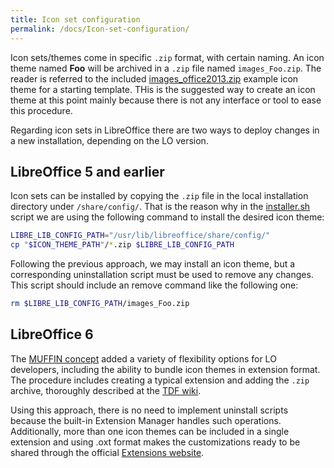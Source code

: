 ```yaml
---
title: Icon set configuration
permalink: /docs/Icon-set-configuration/
---
```


Icon sets/themes come in specific `.zip` format, with certain naming. An icon theme named **Foo** will be archived in a `.zip` file named `images_Foo.zip`. The reader is referred to the included [images_office2013.zip](https://github.com/eellak/gsoc2018-librecust/blob/master/menu_customization/toolbar/icon_theme/images_office2013.zip) example icon theme for a starting template. THis is the suggested way to create an icon theme at this point mainly because there is not any interface or tool to ease this procedure.  

Regarding icon sets in LibreOffice there are two ways to deploy changes in a new installation, depending on the LO version.

## LibreOffice 5 and earlier
Icon sets can be installed by copying the `.zip` file in the local installation directory under `/share/config/`. That is the reason why in the [installer.sh](https://github.com/eellak/gsoc2018-librecust/blob/master/install_script/installer.sh) script we are using the following command to install the desired icon theme:

```bash
LIBRE_LIB_CONFIG_PATH="/usr/lib/libreoffice/share/config/"
cp "$ICON_THEME_PATH"/*.zip $LIBRE_LIB_CONFIG_PATH
``` 
Following the previous approach, we may install an icon theme, but a corresponding uninstallation script must be used to remove any changes. This script should include an remove command like the following one:
```bash
rm $LIBRE_LIB_CONFIG_PATH/images_Foo.zip
```
## LibreOffice 6
The [MUFFIN concept](https://blog.documentfoundation.org/blog/2016/12/21/the-document-foundation-announces-the-muffin-a-new-tasty-user-interface-concept-for-libreoffice/) added a variety of flexibility options for LO developers, including the ability to bundle icon themes in extension format.
The procedure includes creating a typical extension and adding the `.zip` archive, thoroughly described at the [TDF wiki](https://design.blog.documentfoundation.org/2017/10/23/how-to-bundle-icon-themes/).

Using this approach, there is no need to implement uninstall scripts because the built-in Extension Manager handles such operations. Additionally, more than one icon themes can be included in a single extension and using .oxt format makes the customizations ready to be shared through the official [Extensions website](http://extensions.libreoffice.org/).

